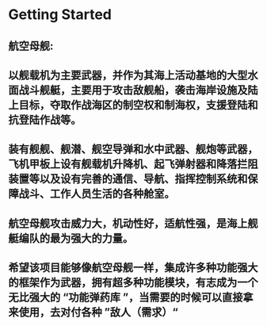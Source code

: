 # Getting Started
##
##
## 航空母舰:
## 以舰载机为主要武器，并作为其海上活动基地的大型水面战斗舰艇，主要用于攻击敌舰船，袭击海岸设施及陆上目标，夺取作战海区的制空权和制海权，支援登陆和抗登陆作战等。
## 装有舰舰、舰潜、舰空导弹和水中武器、舰炮等武器，飞机甲板上设有舰载机升降机、起飞弹射器和降落拦阻装置等以及设有完善的通信、导航、指挥控制系统和保障战斗、工作人员生活的各种舱室。
## 航空母舰攻击威力大，机动性好，适航性强，是海上舰艇编队的最为强大的力量。
## 希望该项目能够像航空母舰一样，集成许多种功能强大的框架作为武器，拥有超多种功能模块，有志成为一个无比强大的 “功能弹药库 ”，当需要的时候可以直接拿来使用，去对付各种 ”敌人（需求）“
##
##

